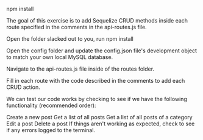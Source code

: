 npm install

The goal of this exercise is to add Sequelize CRUD methods inside each route specified in the comments in the api-routes.js file.

Open the folder slacked out to you, run npm install

Open the config folder and update the config.json file's development object to match your own local MySQL database.

Navigate to the api-routes.js file inside of the routes folder.

Fill in each route with the code described in the comments to add each CRUD action.

We can test our code works by checking to see if we have the following functionality (recommended order):

Create a new post
Get a list of all posts
Get a list of all posts of a category
Edit a post
Delete a post
If things aren't working as expected, check to see if any errors logged to the terminal.